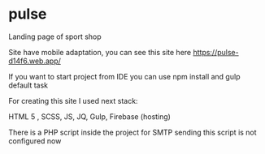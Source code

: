 # pulse
Landing page of sport shop

Site have mobile adaptation, you can see this site here https://pulse-d14f6.web.app/

If you want to start project from IDE you can use npm install and gulp default task

For creating this site I used next stack:

HTML 5 , SCSS, JS, JQ, Gulp, Firebase (hosting)

There is a PHP script inside the project for SMTP sending this script is not configured now
